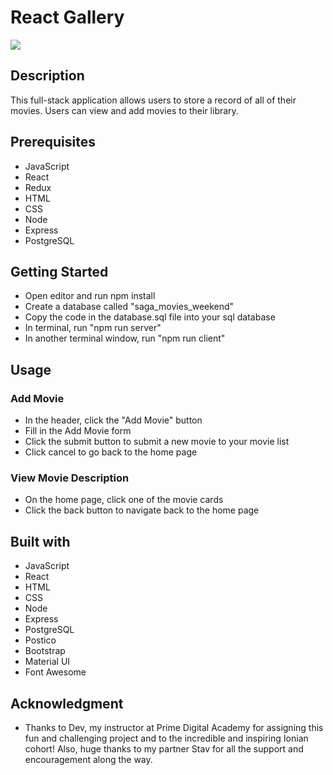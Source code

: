# React Gallery

<img src='/src/images/weekend-movie-sagas.gif'></img>

## Description 
This full-stack application allows users to store a record of all of their movies. Users can view and add movies to their library.

## Prerequisites
- JavaScript 
- React
- Redux 
- HTML
- CSS
- Node
- Express 
- PostgreSQL 

## Getting Started 
- Open editor and run npm install
- Create a database called "saga_movies_weekend"
- Copy the code in the database.sql file into your sql database
- In terminal, run "npm run server"
- In another terminal window, run "npm run client"

## Usage 
### Add Movie 
- In the header, click the "Add Movie" button 
- Fill in the Add Movie form 
- Click the submit button to submit a new movie to your movie list
- Click cancel to go back to the home page 

### View Movie Description 
- On the home page, click one of the movie cards 
- Click the back button to navigate back to the home page 

## Built with 
- JavaScript 
- React
- HTML
- CSS
- Node
- Express 
- PostgreSQL 
- Postico
- Bootstrap 
- Material UI 
- Font Awesome 

## Acknowledgment 
- Thanks to Dev, my instructor at Prime Digital Academy for assigning this fun and challenging project and to the incredible and inspiring Ionian cohort! Also, huge thanks to my partner Stav for all the support and encouragement along the way.